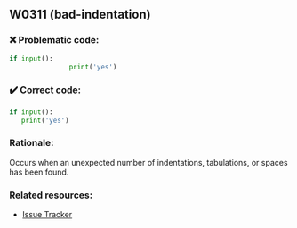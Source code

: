## W0311 (bad-indentation)

### :x: Problematic code:

```python
if input():
               print('yes')
```

### :heavy_check_mark: Correct code:

```python
if input():
   print('yes')
```

### Rationale:

Occurs when an unexpected number of indentations, tabulations, or spaces has
been found.

### Related resources:

- [Issue Tracker](https://github.com/PyCQA/pylint/issues?q=is%3Aissue+%22bad-indentation%22+OR+%22W0311%22)
